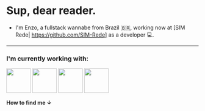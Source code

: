 # Sup, dear reader. 
- I'm Enzo, a fullstack wannabe from Brazil 🇧🇷, working now at [SIM Rede| https://github.com/SIM-Rede] as a developer 💻.

---

### I'm currently working with:
<img style="width: 64px; height: 64px;" src="https://cdn.jsdelivr.net/gh/devicons/devicon/icons/nodejs/nodejs-original.svg" /> <img style="width: 64px; height: 64px;" src="https://cdn.jsdelivr.net/gh/devicons/devicon/icons/typescript/typescript-original.svg" /> <img style="width: 64px; height: 64px;" src="https://cdn.jsdelivr.net/gh/devicons/devicon/icons/angularjs/angularjs-plain.svg" /> <img style="width: 64px; height: 64px;" src="https://cdn.jsdelivr.net/gh/devicons/devicon/icons/adonisjs/adonisjs-original.svg" />
          
          
          
          


**How to find me ↓**

